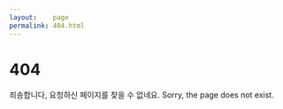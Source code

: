 ```yaml
---
layout:    page
permalink: 404.html
---
```


# 404

죄송합니다, 요청하신 페이지를 찾을 수 없네요.
Sorry, the page does not exist.